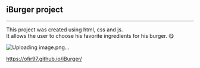 ## iBurger project
----
 
This project was created using html, css and js. \
It allows the user to choose his favorite ingredients for his burger. 😋

![Uploading image.png…]()


https://ofir97.github.io/iBurger/
